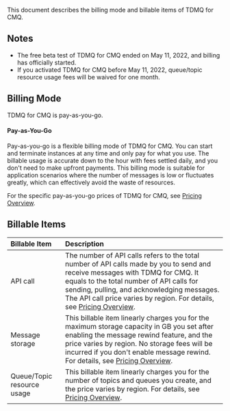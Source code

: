 This document describes the billing mode and billable items of TDMQ for CMQ.

## Notes
- The free beta test of TDMQ for CMQ ended on May 11, 2022, and billing has officially started.
- If you activated TDMQ for CMQ before May 11, 2022, queue/topic resource usage fees will be waived for one month.


[](id:model)
## Billing Mode

TDMQ for CMQ is pay-as-you-go.

#### Pay-as-You-Go

Pay-as-you-go is a flexible billing mode of TDMQ for CMQ. You can start and terminate instances at any time and only pay for what you use. The billable usage is accurate down to the hour with fees settled daily, and you don't need to make upfront payments. This billing mode is suitable for application scenarios where the number of messages is low or fluctuates greatly, which can effectively avoid the waste of resources.

For the specific pay-as-you-go prices of TDMQ for CMQ, see [Pricing Overview](https://intl.cloud.tencent.com/document/product/1111/47656).

## Billable Items

| Billable Item | Description |
| :------------------- | :----------------------------------------------------------- |
| API call | The number of API calls refers to the total number of API calls made by you to send and receive messages with TDMQ for CMQ. It equals to the total number of API calls for sending, pulling, and acknowledging messages. The API call price varies by region. For details, see [Pricing Overview](https://intl.cloud.tencent.com/document/product/1111/47656#API). |
| Message storage | This billable item linearly charges you for the maximum storage capacity in GB you set after enabling the message rewind feature, and the price varies by region. No storage fees will be incurred if you don't enable message rewind. For details, see [Pricing Overview](https://intl.cloud.tencent.com/document/product/1111/47656#msg). |
| Queue/Topic resource usage | This billable item linearly charges you for the number of topics and queues you create, and the price varies by region. For details, see [Pricing Overview](https://intl.cloud.tencent.com/document/product/1111/47656#resource). |
